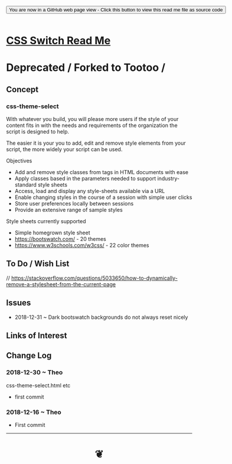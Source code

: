 
<span style=display:none; >[You are now in a GitHub source code view - click this link to view Read Me file as a web page]( https://jaanga.github.io/#cookbook-html/examples/appearance-css/css-switch-library/README.md "View file as a web page." ) </span>

<div><input type=button class = 'btn btn-secondary btn-sm' onclick="window.location.href='https://github.com/jaanga/jaanga.github.io/blob/master/cookbook-html/examples/appearance-css/css-switch-library/.md'";
value='You are now in a GitHub web page view - Click this button to view this read me file as source code' ></div>

<br>

# [CSS Switch Read Me]( #cookbook-html/examples/appearance-css/css-switch-library/README.md )

<!--
<iframe src=https://jaanga.github.io/cookbook-html/examples/appearance-css/css-switch-library/cookbook-html/examples/appearance-css/css-switch-library.html width=100% height=500px >Iframes are not viewable in GitHub source code views</iframe>
_<small>CSS Switch</small>_

## Full Screen: [CSS Switch]( https://jaanga.github.io/cookbook-html/examples/appearance-css/css-switch-library/cookbook-html/examples/appearance-css/css-switch-library.html )
-->

# Deprecated / Forked to Tootoo /

## Concept

### css-theme-select

With whatever you build, you will please more users if the style of your content fits in with the needs and requirements of the organization the script is designed to help.

The easier it is your you to add, edit and remove style elements from your script, the more widely your script can be used.

Objectives

* Add and remove style classes from tags in HTML documents with ease
* Apply classes based in the parameters needed to support industry-standard style sheets
* Access, load and display any style-sheets available via a URL
* Enable changing styles in the course of a session with simple user clicks
* Store user preferences locally between sessions
* Provide an extensive range of sample styles


Style sheets currently supported

* Simple homegrown style sheet
* https://bootswatch.com/ - 20 themes
* https://www.w3schools.com/w3css/ - 22 color themes



## To Do / Wish List

// https://stackoverflow.com/questions/5033650/how-to-dynamically-remove-a-stylesheet-from-the-current-page

## Issues

* 2018-12-31 ~ Dark bootswatch backgrounds do not always reset nicely


## Links of Interest


## Change Log

### 2018-12-30 ~ Theo

css-theme-select.html etc
* first commit


### 2018-12-16 ~ Theo

* First commit


***

# <center title="hello!" ><a href=javascript:window.scrollTo(0,0); style=text-decoration:none; > ❦ </a></center>

